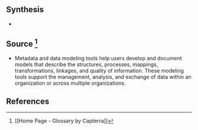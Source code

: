 ## Synthesis
- 
## Source [^1]
- Metadata and data modeling tools help users develop and document models that describe the structures, processes, mappings, transformations, linkages, and quality of information. These modeling tools support the management, analysis, and exchange of data within an organization or across multiple organizations.
## References

[^1]: [[Home Page - Glossary by Capterra]]